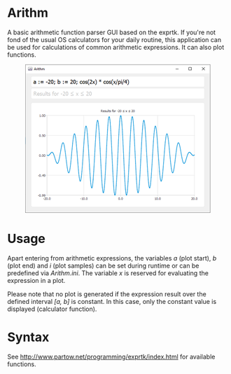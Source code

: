 # Arithm
A basic arithmetic function parser GUI based on the exprtk. If you're not fond of the usual OS calculators for your daily routine, this application can be used for calculations of common arithmetic expressions. It can also plot functions.

<p align="center">
  <img src="https://github.com/bmartensen/Arithm/blob/master/media/Arithm.png" alt="Screenshot">
</p>

# Usage

Apart entering from arithmetic expressions, the variables *a* (plot start), *b* (plot end) and *i* (plot samples) can be set during runtime or can be predefined via *Arithm.ini*. The variable *x* is reserved for evaluating the expression in a plot.

Please note that no plot is generated if the expression result over the defined interval *\[a, b\]* is constant. In this case, only the constant value is displayed (calculator function).

# Syntax

See <a href="http://www.partow.net/programming/exprtk/index.html" target="_blank">http://www.partow.net/programming/exprtk/index.html</a> for available functions.
